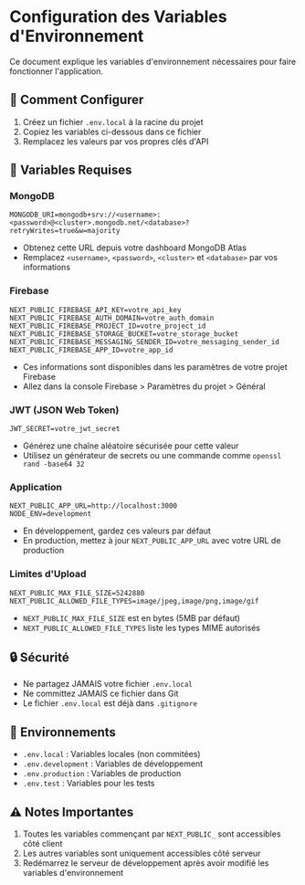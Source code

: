 # Configuration des Variables d'Environnement

Ce document explique les variables d'environnement nécessaires pour faire fonctionner l'application.

## 🚀 Comment Configurer

1. Créez un fichier `.env.local` à la racine du projet
2. Copiez les variables ci-dessous dans ce fichier
3. Remplacez les valeurs par vos propres clés d'API

## 📝 Variables Requises

### MongoDB
```env
MONGODB_URI=mongodb+srv://<username>:<password>@<cluster>.mongodb.net/<database>?retryWrites=true&w=majority
```
- Obtenez cette URL depuis votre dashboard MongoDB Atlas
- Remplacez `<username>`, `<password>`, `<cluster>` et `<database>` par vos informations

### Firebase
```env
NEXT_PUBLIC_FIREBASE_API_KEY=votre_api_key
NEXT_PUBLIC_FIREBASE_AUTH_DOMAIN=votre_auth_domain
NEXT_PUBLIC_FIREBASE_PROJECT_ID=votre_project_id
NEXT_PUBLIC_FIREBASE_STORAGE_BUCKET=votre_storage_bucket
NEXT_PUBLIC_FIREBASE_MESSAGING_SENDER_ID=votre_messaging_sender_id
NEXT_PUBLIC_FIREBASE_APP_ID=votre_app_id
```
- Ces informations sont disponibles dans les paramètres de votre projet Firebase
- Allez dans la console Firebase > Paramètres du projet > Général

### JWT (JSON Web Token)
```env
JWT_SECRET=votre_jwt_secret
```
- Générez une chaîne aléatoire sécurisée pour cette valeur
- Utilisez un générateur de secrets ou une commande comme `openssl rand -base64 32`

### Application
```env
NEXT_PUBLIC_APP_URL=http://localhost:3000
NODE_ENV=development
```
- En développement, gardez ces valeurs par défaut
- En production, mettez à jour `NEXT_PUBLIC_APP_URL` avec votre URL de production

### Limites d'Upload
```env
NEXT_PUBLIC_MAX_FILE_SIZE=5242880
NEXT_PUBLIC_ALLOWED_FILE_TYPES=image/jpeg,image/png,image/gif
```
- `NEXT_PUBLIC_MAX_FILE_SIZE` est en bytes (5MB par défaut)
- `NEXT_PUBLIC_ALLOWED_FILE_TYPES` liste les types MIME autorisés

## 🔒 Sécurité

- Ne partagez JAMAIS votre fichier `.env.local`
- Ne committez JAMAIS ce fichier dans Git
- Le fichier `.env.local` est déjà dans `.gitignore`

## 🧪 Environnements

- `.env.local` : Variables locales (non commitées)
- `.env.development` : Variables de développement
- `.env.production` : Variables de production
- `.env.test` : Variables pour les tests

## ⚠️ Notes Importantes

1. Toutes les variables commençant par `NEXT_PUBLIC_` sont accessibles côté client
2. Les autres variables sont uniquement accessibles côté serveur
3. Redémarrez le serveur de développement après avoir modifié les variables d'environnement 